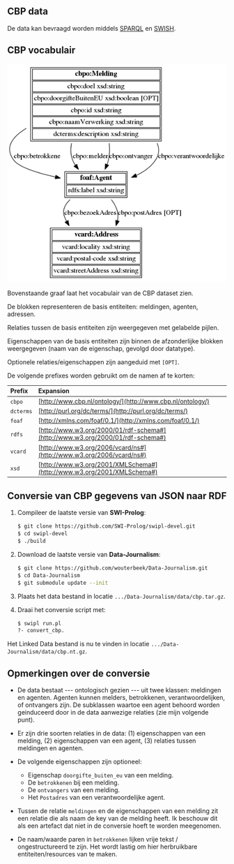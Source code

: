 CBP data
--------

De data kan bevraagd worden middels [SPARQL](http://cliopatria.lodlaundromat.d2s.labs.vu.nl/yasgui/index.html) en [SWISH](http://cliopatria.lodlaundromat.d2s.labs.vu.nl/swish/).

CBP vocabulair
--------------

![](https://raw.githubusercontent.com/wouterbeek/Data-Journalism/master/cbpo.png)
  
Bovenstaande graaf laat het vocabulair van de CBP dataset zien.

De blokken representeren de basis entiteiten: meldingen, agenten, adressen.

Relaties tussen de basis entiteiten zijn weergegeven met gelabelde pijlen.

Eigenschappen van de basis entiteiten zijn binnen de afzonderlijke blokken weergegeven (naam van de eigenschap, gevolgd door datatype).

Optionele relaties/eigenschappen zijn aangeduid met `[OPT]`.

De volgende prefixes worden gebruikt om de namen af te korten:

| Prefix    | Expansion                                                                      |
|:--------- |:------------------------------------------------------------------------------ |
| `cbpo`    | [http://www.cbp.nl/ontology/](http://www.cbp.nl/ontology/)                     |
| `dcterms` | [http://purl.org/dc/terms/](http://purl.org/dc/terms/)                         |
| `foaf`    | [http://xmlns.com/foaf/0.1/](http://xmlns.com/foaf/0.1/)                       |
| `rdfs`    | [http://www.w3.org/2000/01/rdf-schema#](http://www.w3.org/2000/01/rdf-schema#) |
| `vcard`   | [http://www.w3.org/2006/vcard/ns#](http://www.w3.org/2006/vcard/ns#)           |
| `xsd`     | [http://www.w3.org/2001/XMLSchema#](http://www.w3.org/2001/XMLSchema#)         |



Conversie van CBP gegevens van JSON naar RDF
--------------------------------------------

  1.  Compileer de laatste versie van **SWI-Prolog**:
      ```bash
      $ git clone https://github.com/SWI-Prolog/swipl-devel.git
      $ cd swipl-devel
      $ ./build
      ```
  
  2.  Download de laatste versie van **Data-Journalism**:
      ```bash
      $ git clone https://github.com/wouterbeek/Data-Journalism.git
      $ cd Data-Journalism
      $ git submodule update --init
      ```
      
  3.  Plaats het data bestand in locatie `.../Data-Journalism/data/cbp.tar.gz`.
  
  4.  Draai het conversie script met:
      ```bash
      $ swipl run.pl
      ?- convert_cbp.
      ```
  
  Het Linked Data bestand is nu te vinden in locatie
  `.../Data-Journalism/data/cbp.nt.gz`.



Opmerkingen over de conversie
-----------------------------

  * De data bestaat --- ontologisch gezien --- uit twee klassen: meldingen en agenten. Agenten kunnen melders, betrokkenen, verantwoordelijken, of ontvangers zijn. De subklassen waartoe een agent behoord worden geinduceerd door in de data aanwezige relaties (zie mijn volgende punt).

  * Er zijn drie soorten relaties in de data: (1) eigenschappen van een melding, (2) eigenschappen van een agent, (3) relaties tussen meldingen en agenten.

  * De volgende eigenschappen zijn optioneel:
    * Eigenschap `doorgifte_buiten_eu` van een melding.
    * De `betrokkenen` bij een melding.
    * De `ontvangers` van een melding.
    * Het `Postadres` van een verantwoordelijke agent.

  * Tussen de relatie `meldingen` en de eigenschappen van een melding zit een relatie die als naam de key van de melding heeft. Ik beschouw dit als een artefact dat niet in de conversie hoeft te worden meegenomen.

  * De naam/waarde paren in `betrokkenen` lijken vrije tekst / ongestructureerd te zijn. Het wordt lastig om hier herbruikbare entiteiten/resources van te maken.
